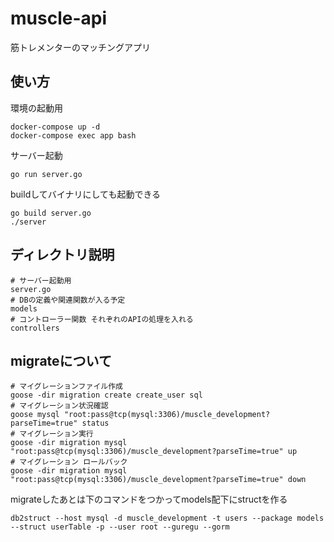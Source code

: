 # muscle-api
筋トレメンターのマッチングアプリ

## 使い方
環境の起動用
```
docker-compose up -d
docker-compose exec app bash
```

サーバー起動
```
go run server.go
```

buildしてバイナリにしても起動できる
```
go build server.go
./server
```

## ディレクトリ説明
```
# サーバー起動用
server.go
# DBの定義や関連関数が入る予定
models
# コントローラー関数 それぞれのAPIの処理を入れる
controllers
```

## migrateについて

```
# マイグレーションファイル作成
goose -dir migration create create_user sql
# マイグレーション状況確認
goose mysql "root:pass@tcp(mysql:3306)/muscle_development?parseTime=true" status
# マイグレーション実行
goose -dir migration mysql "root:pass@tcp(mysql:3306)/muscle_development?parseTime=true" up
# マイグレーション ロールバック
goose -dir migration mysql "root:pass@tcp(mysql:3306)/muscle_development?parseTime=true" down
```

migrateしたあとは下のコマンドをつかってmodels配下にstructを作る
```
db2struct --host mysql -d muscle_development -t users --package models --struct userTable -p --user root --guregu --gorm
```